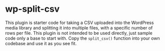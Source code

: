 # wp-split-csv

This plugin is starter code for taking a CSV uploaded into the WordPress media library and splitting it into multiple files,
with a specific number of rows per file. This plugin is not intended to be used directly, just sample code only a base to start with.
Copy the `split_csv()` function into your own codebase and use it as you see fit.
